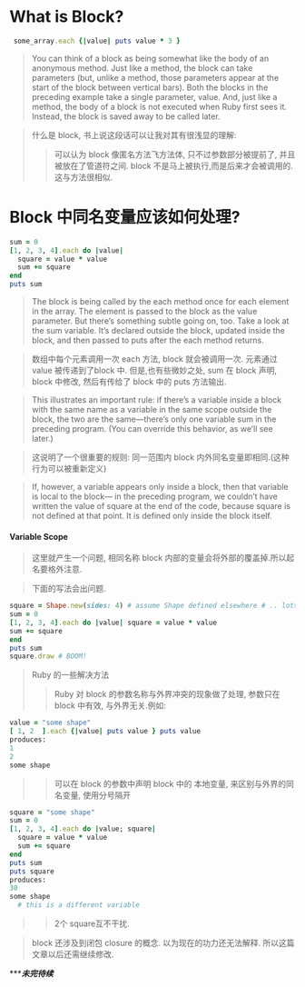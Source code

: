 # What is Block?

```ruby
 some_array.each {|value| puts value * 3 }
```
> You can think of a block as being somewhat like the body of an anonymous method. Just like a method, the block can take parameters (but, unlike a method, those parameters appear at the start of the block between vertical bars). Both the blocks in the preceding example take a single parameter, value. And, just like a method, the body of a block is not executed when Ruby first sees it. Instead, the block is saved away to be called later.

> 什么是 block, 书上说这段话可以让我对其有很浅显的理解:
>> 可以认为 block 像匿名方法飞方法体, 只不过参数部分被提前了, 并且被放在了管道符之间.
>> block 不是马上被执行,而是后来才会被调用的. 这与方法很相似.

# Block 中同名变量应该如何处理?

```ruby
sum = 0
[1, 2, 3, 4].each do |value|
  square = value * value
  sum += square
end
puts sum
```
> The block is being called by the each method once for each element in the array. The element is passed to the block as the value parameter. But there’s something subtle going on, too. Take a look at the sum variable. It’s declared outside the block, updated inside the block, and then passed to puts after the each method returns.

> 数组中每个元素调用一次 each 方法, block 就会被调用一次. 元素通过 value 被传递到了block 中.
> 但是,也有些微妙之处, sum 在 block 声明, block 中修改, 然后有传给了 block 中的 puts 方法输出. 

> This illustrates an important rule: if there’s a variable inside a block with the same name as a variable in the same scope outside the block, the two are the same—there’s only one variable sum in the preceding program. (You can override this behavior, as we’ll see later.)

> 这说明了一个很重要的规则: 同一范围内 block 内外同名变量即相同.(这种行为可以被重新定义)

> If, however, a variable appears only inside a block, then that variable is local to the block— in the preceding program, we couldn’t have written the value of square at the end of the code, because square is not defined at that point. It is defined only inside the block itself.

#### Variable Scope
> 这里就产生一个问题, 相同名称 block 内部的变量会将外部的覆盖掉.所以起名要格外注意.

> 下面的写法会出问题.
```ruby
square = Shape.new(sides: 4) # assume Shape defined elsewhere # .. lots of code
sum = 0
[1, 2, 3, 4].each do |value| square = value * value
sum += square
end
puts sum
square.draw # BOOM!
```
> Ruby 的一些解决方法 
>> Ruby 对 block 的参数名称与外界冲突的现象做了处理, 参数只在block 中有效, 与外界无关.例如:
```ruby
value = "some shape"
[ 1, 2  ].each {|value| puts value } puts value
produces:
1
2
some shape
```
>> 可以在 block 的参数中声明 block 中的 本地变量, 来区别与外界的同名变量, 使用分号隔开
```ruby
square = "some shape"
sum = 0
[1, 2, 3, 4].each do |value; square|
  square = value * value
  sum += square
end
puts sum
puts square
produces:
30
some shape
  # this is a different variable
```
>> 2个 square互不干扰.


> block 还涉及到闭包 closure 的概念. 以为现在的功力还无法解释. 所以这篇文章以后还需继续修改.

******未完待续***

